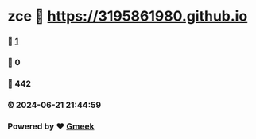 # zce :link: https://3195861980.github.io 
### :page_facing_up: [1](https://3195861980.github.io/tag.html) 
### :speech_balloon: 0 
### :hibiscus: 442 
### :alarm_clock: 2024-06-21 21:44:59 
### Powered by :heart: [Gmeek](https://github.com/Meekdai/Gmeek)

